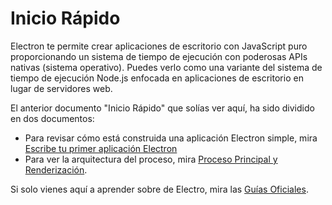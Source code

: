 # Inicio Rápido

Electron te permite crear aplicaciones de escritorio con JavaScript puro proporcionando un sistema de tiempo de ejecución con poderosas APIs nativas (sistema operativo). Puedes verlo como una variante del sistema de tiempo de ejecución Node.js enfocada en aplicaciones de escritorio en lugar de servidores web.

El anterior documento "Inicio Rápido" que solías ver aquí, ha sido dividido en dos documentos:

* Para revisar cómo está construida una aplicación Electron simple, mira [Escribe tu primer aplicación Electron](./first-app.md)
* Para ver la arquitectura del proceso, mira [Proceso Principal y Renderización](./application-architecture.md#main-and-renderer-processes).

Si solo vienes aquí a aprender sobre de Electro, mira las [Guías Oficiales](../README.md).